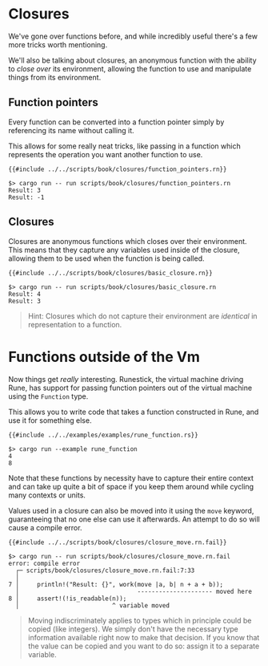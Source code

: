# Closures

We've gone over functions before, and while incredibly useful there's a few more
tricks worth mentioning.

We'll also be talking about closures, an anonymous function with the ability to
*close over* its environment, allowing the function to use and manipulate things
from its environment.

## Function pointers

Every function can be converted into a function pointer simply by referencing
its name without calling it.

This allows for some really neat tricks, like passing in a function which
represents the operation you want another function to use.

```rune
{{#include ../../scripts/book/closures/function_pointers.rn}}
```

```text
$> cargo run -- run scripts/book/closures/function_pointers.rn
Result: 3
Result: -1
```

## Closures

Closures are anonymous functions which closes over their environment.
This means that they capture any variables used inside of the closure, allowing
them to be used when the function is being called.

```rune
{{#include ../../scripts/book/closures/basic_closure.rn}}
```

```text
$> cargo run -- run scripts/book/closures/basic_closure.rn
Result: 4
Result: 3
```

> Hint: Closures which do not capture their environment are *identical* in
> representation to a function.

# Functions outside of the Vm

Now things get *really* interesting.
Runestick, the virtual machine driving Rune, has support for passing function
pointers out of the virtual machine using the `Function` type.

This allows you to write code that takes a function constructed in Rune, and use
it for something else.

```rust,noplaypen
{{#include ../../examples/examples/rune_function.rs}}
```

```text
$> cargo run --example rune_function
4
8
```

Note that these functions by necessity have to capture their entire context and
can take up quite a bit of space if you keep them around while cycling many
contexts or units.

Values used in a closure can also be moved into it using the `move` keyword,
guaranteeing that no one else can use it afterwards. An attempt to do so will
cause a compile error.

```rune
{{#include ../../scripts/book/closures/closure_move.rn.fail}}
```

```text
$> cargo run -- run scripts/book/closures/closure_move.rn.fail
error: compile error
  ┌─ scripts/book/closures/closure_move.rn.fail:7:33
  │
7 │     println!("Result: {}", work(move |a, b| n + a + b));
  │                                 --------------------- moved here
8 │     assert!(!is_readable(n));
  │                          ^ variable moved
```

> Moving indiscriminately applies to types which in principle could be copied
> (like integers). We simply don't have the necessary type information available
> right now to make that decision. If you know that the value can be copied and
> you want to do so: assign it to a separate variable.
